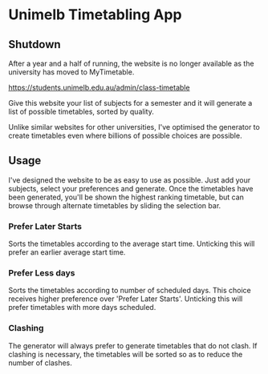 # Unimelb Timetabling App

## Shutdown

After a year and a half of running, the website is no longer available as the university has moved to MyTimetable.

https://students.unimelb.edu.au/admin/class-timetable


Give this website your list of subjects for a semester and it will generate a list of possible timetables, sorted by quality.

Unlike similar websites for other universities, I've optimised the generator to create timetables
even where billions of possible choices are possible.

## Usage

I've designed the website to be as easy to use as possible. Just add your subjects, select your preferences and generate.
Once the timetables have been generated, you'll be shown the highest ranking timetable, but can browse through alternate
timetables by sliding the selection bar.

### Prefer Later Starts

Sorts the timetables according to the average start time. Unticking this will prefer an earlier average start time.

### Prefer Less days

Sorts the timetables according to number of scheduled days. This choice receives higher preference over 'Prefer Later Starts'. Unticking this will prefer timetables with more days scheduled.

### Clashing

The generator will always prefer to generate timetables that do not clash. If clashing is necessary, the timetables will be sorted so
as to reduce the number of clashes.
